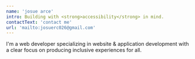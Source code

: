 ```yaml
---
name: 'josue arce'
intro: Building with <strong>accessibility</strong> in mind.
contactText: 'contact me'
url: 'mailto:josuerc026@gmail.com'
---
```


I'm a web developer specializing in website & application development with a clear focus on producing inclusive experiences for all.